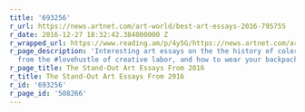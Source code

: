 ```yaml
---
title: '693256'
r_url: https://news.artnet.com/art-world/best-art-essays-2016-795755
r_date: 2016-12-27 18:32:42.384000000 Z
r_wrapped_url: https://www.reading.am/p/4y5G/https://news.artnet.com/art-world/best-art-essays-2016-795755
r_page_description: 'Interesting art essays on the the history of color photography,
  from the #lovehustle of creative labor, and how to wear your backpack.'
r_page_title: The Stand-Out Art Essays From 2016
r_title: The Stand-Out Art Essays From 2016
r_id: '693256'
r_page_id: '508266'
---
```


